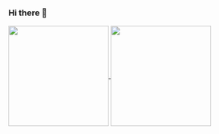 ### Hi there 👋
<a href="https://github.com/myke159/github-readme-stats">
  <img height=200 align="center" src="https://github-readme-stats.vercel.app/api?username=myke159&rank_icon=github&theme=synthwave" />
</a>


<a href="https://github.com/myke159/convoychat">
  <img height=200 align="center" src="https://github-readme-stats.vercel.app/api/top-langs?username=myke159&layout=compact&langs_count=8&card_width=320&theme=synthwave" />
</a>


<!--
**myke159/myke159** is a ✨ _special_ ✨ repository because its `README.md` (this file) appears on your GitHub profile.

Here are some ideas to get you started:

- 🔭 I’m currently working on ...
- 🌱 I’m currently learning ...
- 👯 I’m looking to collaborate on ...
- 🤔 I’m looking for help with ...
- 💬 Ask me about ...
- 📫 How to reach me: ...
- 😄 Pronouns: ...
- ⚡ Fun fact: ...
-->

